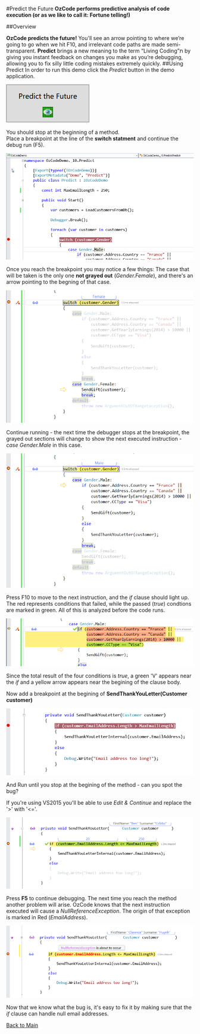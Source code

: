 ﻿#Predict the Future
**OzCode performs predictive analysis of code execution (or as we like to call it: Fortune telling!)**

##Overview

**OzCode predicts the future!** You'll see an arrow pointing to where we’re going to go when we hit F10, and irrelevant code paths are made semi-transparent. **Predict** brings a new meaning to the term “Living Coding”ת by giving you instant feedback on changes you make as you’re debugging, allowing you to fix silly little coding mistakes extremely quickly.
##Using Predict
In order to run this demo click the _Predict_ button in the demo application.  

![Predict button](Resources/predictButton.PNG)

You should stop at the beginning of a method.  
Place a breakpoint at the line of the __switch statment__ and continue the debug run (F5).

![First breakpoint](Resources/firstBreakpoint.PNG)

Once you reach the breakpoint you may notice a few things:
The case that will be taken is the only one __not grayed out__ (_Gender.Female_), and there's an arrow pointing to the begning of that case.

![Stopping at the first breakpoint](Resources/stopAtFirstBreakpoint.PNG)

Continue running - the next time the debugger stops at the breakpoint, the grayed out sections will change to show the next executed instruction - _case Gender.Male_ in this case.

![Stopping at the first breakpoint](Resources/stopAtFirstBreakpoint2.PNG)

Press F10 to move to the next instruction, and the _if_ clause should light up.
The red represents conditions that failed, while the passed (_true_) condtions are marked in green. All of this is analyzed before the code runs.

![Predict if statments](Resources/predictIfStatements.PNG)

Since the total result of the four conditions is _true_, a green 'V' appears near the _if_ and a yellow arrow appears near the begining of the clause body.  

Now add a breakpoint at the begining of __SendThankYouLetter(Customer customer)__

![Second breakpoint](Resources/secondBreakpoint.PNG)

And Run until you stop at the begining of the method - can you spot the bug?

If you're using VS2015 you'll be able to use _Edit & Continue_ and replace the '>' with '<='. 

![Second bug fixed](Resources/secondBugFixed.PNG)

Press __F5__ to continue debugging. The next time you reach the method another problem will arise.
OzCode knows that the next instruction executed will cause a _NullReferenceException_. The origin of that exception is marked in Red (_EmailAddress_).

![Exception prediction](Resources/exceptionPrediction.PNG)

Now that we know what the bug is, it's easy to fix it by making sure that the _if_ clause can handle null email addresses.

 [Back to Main](../../README.md) 

